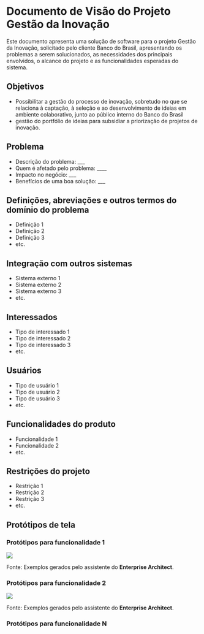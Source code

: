 # Documento de Visão do Projeto Gestão da Inovação

Este documento apresenta uma solução de software para o projeto Gestão da Inovação, solicitado pelo cliente Banco do Brasil, 
apresentando os problemas a serem solucionados, as necessidades dos principais envolvidos, o alcance do projeto e as funcionalidades 
esperadas do sistema.

## Objetivos

*  Possibilitar a gestão do processo de inovação, sobretudo no que se relaciona
à captação, à seleção e ao desenvolvimento de ideias em ambiente colaborativo, junto ao
público interno do Banco do Brasil
* gestão do portfólio de ideias para subsidiar a priorização de projetos de inovação. 

## Problema

* Descrição do problema: ___
* Quem é afetado pelo problema: ____
* Impacto no negócio: ___
* Benefícios de uma boa solução: ___

## Definições, abreviações e outros termos do domínio do problema

* Definição 1
* Definição 2
* Definição 3
* etc.

## Integração com outros sistemas

* Sistema externo 1
* Sistema externo 2
* Sistema externo 3
* etc.
 
## Interessados

* Tipo de interessado 1
* Tipo de interessado 2
* Tipo de interessado 3
* etc.

## Usuários

* Tipo de usuário 1
* Tipo de usuário 2
* Tipo de usuário 3
* etc.

## Funcionalidades do produto

* Funcionalidade 1
* Funcionalidade 2
* etc.

## Restrições do projeto

* Restrição 1
* Restrição 2
* Restrição 3
* etc.

## Protótipos de tela

### Protótipos para funcionalidade 1

![](proto1.png)

Fonte: Exemplos gerados pelo assistente do **Enterprise Architect**.

### Protótipos para funcionalidade 2

![](proto2.png)

Fonte: Exemplos gerados pelo assistente do **Enterprise Architect**.

### Protótipos para funcionalidade N
